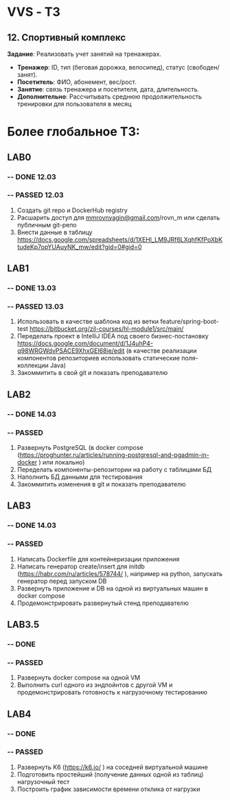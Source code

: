 # VVS - ТЗ

## 12. Спортивный комплекс

**Задание**: Реализовать учет занятий на тренажерах.
* **Тренажер**: ID, тип (беговая дорожка, велосипед), статус (свободен/занят).
* **Посетитель**: ФИО, абонемент, вес/рост.
* **Занятие**: связь тренажера и посетителя, дата, длительность.
* **Дополнительно**: Рассчитывать среднюю продолжительность тренировки для пользователя в месяц

# Более глобальное ТЗ:

## LAB0
### -- DONE 12.03
### -- PASSED 12.03

1. Создать git repo и DockerHub registry
2. Расшарить доступ для mmrovnyagin@gmail.com/rovn_m или сделать публичным git-репо
3. Внести данные в таблицу https://docs.google.com/spreadsheets/d/1XEHl_LM9JRf6LXqhfKfPoXbKtudeKp7opYUAuyNK_mw/edit?gid=0#gid=0


## LAB1
### -- DONE 13.03
### -- PASSED 13.03

1. Использовать в качестве шаблона код из ветки feature/spring-boot-test https://bitbucket.org/zil-courses/hl-module1/src/main/
2. Переделать проект в IntelliJ IDEA под своего бизнес-постановку https://docs.google.com/document/d/1J4uhP4-q98WRGWdvPSACE9XhxGEI68ie/edit  (в качестве реализации компонентов репозиториев использовать статические поля-коллекции Java)
3. Закоммитить в свой git и показать преподавателю


## LAB2
### -- DONE 14.03
### -- PASSED

1. Развернуть PostgreSQL (в docker compose (https://proghunter.ru/articles/running-postgresql-and-pgadmin-in-docker ) или локально)
2. Переделать компоненты-репозитории на работу с таблицами БД
3. Наполнить БД данными для тестирования
4. Закоммитить изменения в git и показать преподавателю


## LAB3
### -- DONE 14.03
### -- PASSED

1. Написать Dockerfile для контейнеризации приложения
2. Написать генератор create/insert для initdb (https://habr.com/ru/articles/578744/ ), например на python, запускать генератор перед запуском DB
3. Развернуть приложение и DB на одной из виртуальных машин в docker compose
4. Продемонстрировать развернутый стенд преподавателю


## LAB3.5
### -- DONE
### -- PASSED

1. Развернуть docker compose на одной VM
2. Выполнить curl одного из эндпойнтов с другой VM и продемонстрировать готовность к нагрузочному тестированию


## LAB4
### -- DONE
### -- PASSED

1. Развернуть K6 (https://k6.io/ ) на соседней виртуальной машине
2. Подготовить простейший (получение данных одной из таблиц) нагрузочный тест
3. Построить график зависимости времени отклика от нагрузки

